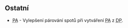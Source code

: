 ﻿---
categories: [fenix]
layout: fenix
---

## Ostatní
<ul>
	<li><abbr title="Postanalýza">PA</abbr> - Vylepšení párování spotů při vytváření <abbr title="Postanalýza">PA</abbr> z <abbr title="Detailní plán">DP</abbr>.</li>
</ul>
